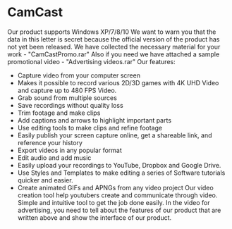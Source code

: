 # CamCast
Our product supports Windows XP/7/8/10
We want to warn you that the data in this letter is secret because the official version of the product has not yet been released.
We have collected the necessary material for your work - "CamCastPromo.rar"
Also if you need we have attached a sample promotional video - "Advertising videos.rar"
Our features:
 - Capture video from your computer screen
 - Makes it possible to record various 2D/3D games with 4K UHD Video and capture up to 480 FPS Video.
 - Grab sound from multiple sources
 - Save recordings without quality loss
 - Trim footage and make clips
 - Add captions and arrows to highlight important parts
 - Use editing tools to make clips and refine footage
 - Easily publish your screen capture online, get a shareable link, and reference your history
 - Export videos in any popular format
 - Edit audio and add music
 - Easily upload your recordings to YouTube, Dropbox and Google Drive.
 - Use Styles and Templates to make editing a series of Software tutorials quicker and easier.
 - Create animated GIFs and APNGs from any video project
Our video creation tool help youtubers create and communicate through video. Simple and intuitive tool to get the job done easily.
In the video for advertising, you need to tell about the features of our product that are written above and show the interface of our product.
